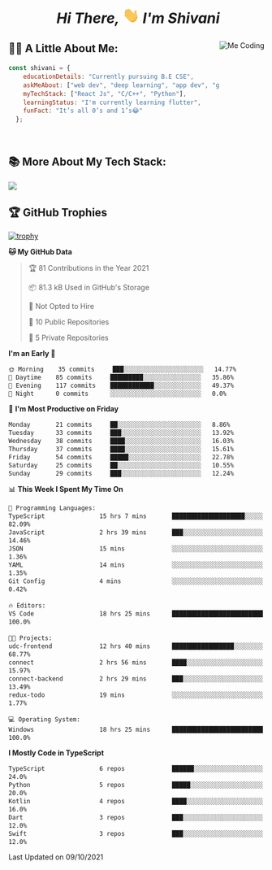 # <p align="center">️ _Hi There, <img src="https://raw.githubusercontent.com/SanjayDevTech/SanjayDevTech/master/assets/wave.gif" alt="waving hand" width="33px"> I'm Shivani_</p>

<img align="right" alt="Me Coding" height="200" src="https://media.giphy.com/media/L1R1tvI9svkIWwpVYr/giphy.gif">

## 👩‍💻 **A Little About Me:**
```jsx
const shivani = {
    educationDetails: "Currently pursuing B.E CSE",
    askMeAbout: ["web dev", "deep learning", "app dev", "gardening"],
    myTechStack: ["React Js", "C/C++", "Python"],
    learningStatus: "I'm currently learning flutter",
    funFact: "It’s all 0’s and 1’s😂"
  };
```

<br/>

## 📚 **More About My Tech Stack:**

   <img align="center" src="https://github-readme-stats.vercel.app/api/top-langs/?username=shivu-srk&layout=compact&theme=vue-dark"/>
   <br/>
   
## 🏆 GitHub Trophies

[![trophy](https://github-profile-trophy.vercel.app/?username=shivu-srk&theme=nord&column=7)](https://github.com/ryo-ma/github-profile-trophy)

<!--START_SECTION:waka-->
**🐱 My GitHub Data** 

> 🏆 81 Contributions in the Year 2021
 > 
> 📦 81.3 kB Used in GitHub's Storage 
 > 
> 🚫 Not Opted to Hire
 > 
> 📜 10 Public Repositories 
 > 
> 🔑 5 Private Repositories  
 > 
**I'm an Early 🐤** 

```text
🌞 Morning    35 commits     ███░░░░░░░░░░░░░░░░░░░░░░   14.77% 
🌆 Daytime    85 commits     █████████░░░░░░░░░░░░░░░░   35.86% 
🌃 Evening    117 commits    ████████████░░░░░░░░░░░░░   49.37% 
🌙 Night      0 commits      ░░░░░░░░░░░░░░░░░░░░░░░░░   0.0%

```
📅 **I'm Most Productive on Friday** 

```text
Monday       21 commits     ██░░░░░░░░░░░░░░░░░░░░░░░   8.86% 
Tuesday      33 commits     ███░░░░░░░░░░░░░░░░░░░░░░   13.92% 
Wednesday    38 commits     ████░░░░░░░░░░░░░░░░░░░░░   16.03% 
Thursday     37 commits     ████░░░░░░░░░░░░░░░░░░░░░   15.61% 
Friday       54 commits     █████░░░░░░░░░░░░░░░░░░░░   22.78% 
Saturday     25 commits     ██░░░░░░░░░░░░░░░░░░░░░░░   10.55% 
Sunday       29 commits     ███░░░░░░░░░░░░░░░░░░░░░░   12.24%

```


📊 **This Week I Spent My Time On** 

```text
💬 Programming Languages: 
TypeScript               15 hrs 7 mins       ████████████████████░░░░░   82.09% 
JavaScript               2 hrs 39 mins       ███░░░░░░░░░░░░░░░░░░░░░░   14.46% 
JSON                     15 mins             ░░░░░░░░░░░░░░░░░░░░░░░░░   1.36% 
YAML                     14 mins             ░░░░░░░░░░░░░░░░░░░░░░░░░   1.35% 
Git Config               4 mins              ░░░░░░░░░░░░░░░░░░░░░░░░░   0.42%

🔥 Editors: 
VS Code                  18 hrs 25 mins      █████████████████████████   100.0%

🐱‍💻 Projects: 
udc-frontend             12 hrs 40 mins      █████████████████░░░░░░░░   68.77% 
connect                  2 hrs 56 mins       ████░░░░░░░░░░░░░░░░░░░░░   15.97% 
connect-backend          2 hrs 29 mins       ███░░░░░░░░░░░░░░░░░░░░░░   13.49% 
redux-todo               19 mins             ░░░░░░░░░░░░░░░░░░░░░░░░░   1.77%

💻 Operating System: 
Windows                  18 hrs 25 mins      █████████████████████████   100.0%

```

**I Mostly Code in TypeScript** 

```text
TypeScript               6 repos             ██████░░░░░░░░░░░░░░░░░░░   24.0% 
Python                   5 repos             █████░░░░░░░░░░░░░░░░░░░░   20.0% 
Kotlin                   4 repos             ████░░░░░░░░░░░░░░░░░░░░░   16.0% 
Dart                     3 repos             ███░░░░░░░░░░░░░░░░░░░░░░   12.0% 
Swift                    3 repos             ███░░░░░░░░░░░░░░░░░░░░░░   12.0%

```



 Last Updated on 09/10/2021
<!--END_SECTION:waka-->
